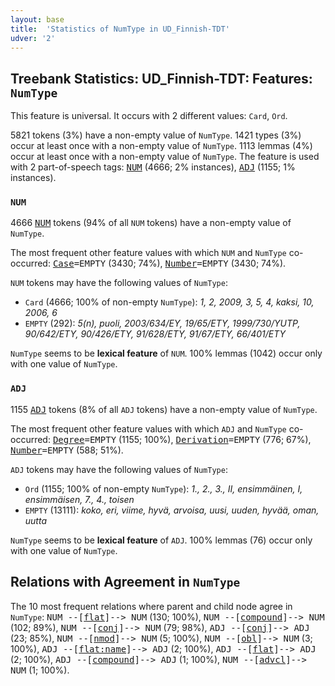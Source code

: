 ```yaml
---
layout: base
title:  'Statistics of NumType in UD_Finnish-TDT'
udver: '2'
---
```


## Treebank Statistics: UD_Finnish-TDT: Features: `NumType`

This feature is universal.
It occurs with 2 different values: `Card`, `Ord`.

5821 tokens (3%) have a non-empty value of `NumType`.
1421 types (3%) occur at least once with a non-empty value of `NumType`.
1113 lemmas (4%) occur at least once with a non-empty value of `NumType`.
The feature is used with 2 part-of-speech tags: <tt><a href="fi_tdt-pos-NUM.html">NUM</a></tt> (4666; 2% instances), <tt><a href="fi_tdt-pos-ADJ.html">ADJ</a></tt> (1155; 1% instances).

### `NUM`

4666 <tt><a href="fi_tdt-pos-NUM.html">NUM</a></tt> tokens (94% of all `NUM` tokens) have a non-empty value of `NumType`.

The most frequent other feature values with which `NUM` and `NumType` co-occurred: <tt><a href="fi_tdt-feat-Case.html">Case</a></tt><tt>=EMPTY</tt> (3430; 74%), <tt><a href="fi_tdt-feat-Number.html">Number</a></tt><tt>=EMPTY</tt> (3430; 74%).

`NUM` tokens may have the following values of `NumType`:

* `Card` (4666; 100% of non-empty `NumType`): <em>1, 2, 2009, 3, 5, 4, kaksi, 10, 2006, 6</em>
* `EMPTY` (292): <em>5(n), puoli, 2003/634/EY, 19/65/ETY, 1999/730/YUTP, 90/642/ETY, 90/426/ETY, 91/628/ETY, 91/67/ETY, 66/401/ETY</em>

`NumType` seems to be **lexical feature** of `NUM`. 100% lemmas (1042) occur only with one value of `NumType`.

### `ADJ`

1155 <tt><a href="fi_tdt-pos-ADJ.html">ADJ</a></tt> tokens (8% of all `ADJ` tokens) have a non-empty value of `NumType`.

The most frequent other feature values with which `ADJ` and `NumType` co-occurred: <tt><a href="fi_tdt-feat-Degree.html">Degree</a></tt><tt>=EMPTY</tt> (1155; 100%), <tt><a href="fi_tdt-feat-Derivation.html">Derivation</a></tt><tt>=EMPTY</tt> (776; 67%), <tt><a href="fi_tdt-feat-Number.html">Number</a></tt><tt>=EMPTY</tt> (588; 51%).

`ADJ` tokens may have the following values of `NumType`:

* `Ord` (1155; 100% of non-empty `NumType`): <em>1., 2., 3., II, ensimmäinen, I, ensimmäisen, 7., 4., toisen</em>
* `EMPTY` (13111): <em>koko, eri, viime, hyvä, arvoisa, uusi, uuden, hyvää, oman, uutta</em>

`NumType` seems to be **lexical feature** of `ADJ`. 100% lemmas (76) occur only with one value of `NumType`.

## Relations with Agreement in `NumType`

The 10 most frequent relations where parent and child node agree in `NumType`:
<tt>NUM --[<tt><a href="fi_tdt-dep-flat.html">flat</a></tt>]--> NUM</tt> (130; 100%),
<tt>NUM --[<tt><a href="fi_tdt-dep-compound.html">compound</a></tt>]--> NUM</tt> (102; 89%),
<tt>NUM --[<tt><a href="fi_tdt-dep-conj.html">conj</a></tt>]--> NUM</tt> (79; 98%),
<tt>ADJ --[<tt><a href="fi_tdt-dep-conj.html">conj</a></tt>]--> ADJ</tt> (23; 85%),
<tt>NUM --[<tt><a href="fi_tdt-dep-nmod.html">nmod</a></tt>]--> NUM</tt> (5; 100%),
<tt>NUM --[<tt><a href="fi_tdt-dep-obl.html">obl</a></tt>]--> NUM</tt> (3; 100%),
<tt>ADJ --[<tt><a href="fi_tdt-dep-flat-name.html">flat:name</a></tt>]--> ADJ</tt> (2; 100%),
<tt>ADJ --[<tt><a href="fi_tdt-dep-flat.html">flat</a></tt>]--> ADJ</tt> (2; 100%),
<tt>ADJ --[<tt><a href="fi_tdt-dep-compound.html">compound</a></tt>]--> ADJ</tt> (1; 100%),
<tt>NUM --[<tt><a href="fi_tdt-dep-advcl.html">advcl</a></tt>]--> NUM</tt> (1; 100%).

